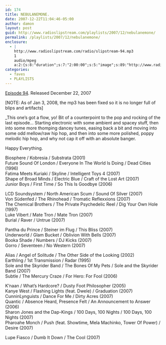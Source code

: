 ```yaml
---
id: 174
title: NEBULANEMONE.
date: 2007-12-22T11:04:46-05:00
author: damon
layout: post
guid: http://www.radioslipstream.com/playlists/2007/12/nebulanemone/
permalink: /playlists/2007/12/nebulanemone/
enclosure:
  - |
    http://www.radioslipstream.com/radio/slipstream-94.mp3
    1
    audio/mpeg
    a:2:{s:8:"duration";s:7:"2:00:00";s:5:"image";s:89:"http://www.radioslipstream.com/wp/wp-content/plugins/podpress//images/vpreview_center.png";}
categories:
  - faves
  - PLAYLISTS
---
```

[Episode 94](/radio/slipstream-94.mp3). Released December 22, 2007

[NOTE: As of Jan 3, 2008, the mp3 has been fixed so it is no longer full of blips and artifacts]

_This one’s got a flow, yo! Bit of a counterpoint to the pop and rocking of the last episode… Starting electronic with some ambient and spacey stuff, then into some more thomping dancey tunes, easing back a bit and moving into some odd mellow/raw hip hop, and then into some more polished, poppy melodic hip hop, and why not cap it off with an absolute banger.</p> 

Happy Everything.</em>

Biosphere / Kobresia / Substrata (2001)  
Future Sound Of London / Everyone In The World Is Doing / Dead Cities (1996)  
Fatima Meets Kuriaki / Skyline / Intelligent Toys 4 (2007)  
Shape of Broad Minds / Electric Blue / Craft of the Lost Art (2007)  
Junior Boys / First Time / So This Is Goodbye (2006)

LCD Soundsystem / North American Scum / Sound Of Silver (2007)  
Von Südenfed / The Rhinohead / Tromatic Reflexxions (2007)  
The Chemical Brothers / The Private Psychedelic Reel / Dig Your Own Hole (1997)  
Luke Vibert / Mate Tron / Mate Tron (2007)  
Burial / Raver / Untrue (2007)

Pantha du Prince / Steiner im Flug / This Bliss (2007)  
Underworld / Glam Bucket / Oblivion With Bells (2007)  
Booka Shade / Numbers / DJ Kicks (2007)  
Gorro / Seventeen / No Western (2007)

Alias / Angel of Solitude / The Other Side of the Looking (2002)  
Earthling / 1st Transmission / Radar (1995)  
Sole and the Skyrider Band / The Bones Of My Pets / Sole and the Skyrider Band (2007)  
Subtle / The Mercury Craze / For Hero: For Fool (2006)

K’naan / What’s Hardcore? / Dusty Foot Philosopher (2005)  
Kanye West / Flashing Lights (feat. Dwele) / Graduation (2007)  
CunninLynguists / Dance For Me / Dirty Acres (2007)  
Quantic / Absence Heard, Presence Felt / An Announcement to Answer (2006)  
Sharon Jones and the Dap-Kings / 100 Days, 100 Nights / 100 Days, 100 Nights (2007)  
Pharoahe Monch / Push (feat. Showtime, Mela Machinko, Tower Of Power) / Desire (2007)

Lupe Fiasco / Dumb It Down / The Cool (2007)